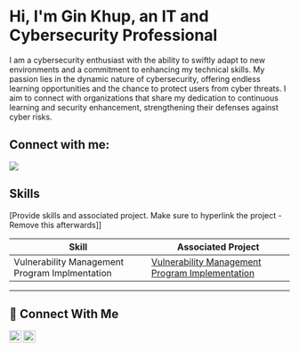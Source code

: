 
# Hi, I'm Gin Khup, an IT and Cybersecurity Professional
I am a cybersecurity enthusiast with the ability to swiftly adapt to new environments and a commitment to enhancing my technical skills. My passion lies in the dynamic nature of cybersecurity, offering endless learning opportunities and the chance to protect users from cyber threats. I aim to connect with organizations that share my dedication to continuous learning and security enhancement, strengthening their defenses against cyber risks.

## Connect with me:
<a href="https://www.linkedin.com/in/gin-khup/"><img src="https://img.shields.io/badge/-LinkedIn-0072b1?&style=for-the-badge&logo=linkedin&logoColor=white" /></a>
## Skills
[Provide skills and associated project. Make sure to hyperlink the project - Remove this afterwards]]

| Skill                                         | Associated Project         |
|-----------------------------------------------|----------------------------|
| Vulnerability Management Program Implmentation          | [Vulnerability Management Program Implementation](https://github.com/ginkhup/Vulnerability-Management-Program/tree/main)</a>|


<hr/>

## 🤳 Connect With Me

[<img align="left" alt="___________ | YouTube" width="22px" src="https://cdn.jsdelivr.net/npm/simple-icons@v3/icons/youtube.svg" />][youtube]
[<img align="left" alt="___________ | LinkedIn" width="22px" src="https://cdn.jsdelivr.net/npm/simple-icons@v3/icons/linkedin.svg" />][linkedin]


[youtube]: https://www.youtube.com/@ginlkhup
[linkedin]: https://linkedin.com/in/gin-khup

<!--
<img width="35" alt="image" src="https://github.com/user-attachments/assets/2f41c7cd-5ea8-4475-b451-a37161b6c3fb"> 
<img width="35" alt="image" src="https://github.com/user-attachments/assets/77649969-9910-4994-8b96-74a116cfb2a8">
-->
